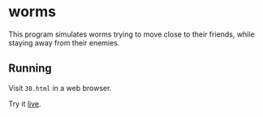worms
=====

This program simulates worms trying to move close to their friends, while
staying away from their enemies.

Running
-------

Visit `30.html` in a web browser.

Try it [live][1].

[1]: https://rawgit.com/mastensg/52/master/30/30.html
